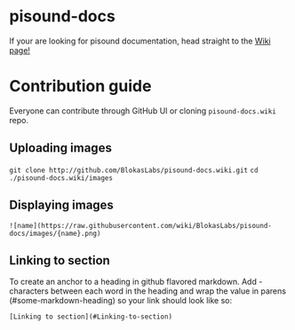 # pisound-docs
If your are looking for pisound documentation, head straight to the [Wiki page!](https://github.com/BlokasLabs/pisound-docs/wiki)

# Contribution guide
Everyone can contribute through GitHub UI or cloning `pisound-docs.wiki` repo.

## Uploading images

`git clone http://github.com/BlokasLabs/pisound-docs.wiki.git`
`cd ./pisound-docs.wiki/images`

## Displaying images
`![name](https://raw.githubusercontent.com/wiki/BlokasLabs/pisound-docs/images/{name}.png)`

## Linking to section

To create an anchor to a heading in github flavored markdown. Add - characters between each word in the heading and wrap the value in parens (#some-markdown-heading) so your link should look like so:

`[Linking to section](#Linking-to-section)`
